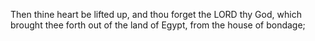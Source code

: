 Then thine heart be lifted up, and thou forget the LORD thy God, which brought thee forth out of the land of Egypt, from the house of bondage;
